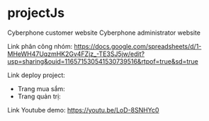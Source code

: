 # projectJs
Cyberphone customer website
Cyberphone administrator website

Link phân công nhóm: https://docs.google.com/spreadsheets/d/1-MHeWH47UqzmHK2Gv4FZjz_-TE3SJ5jw/edit?usp=sharing&ouid=116571530541530739516&rtpof=true&sd=true 

Link deploy project:
- Trang mua sắm:
- Trang quản trị: 

Link Youtube demo: https://youtu.be/LoD-8SNHYc0 
